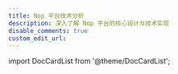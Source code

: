 ```yaml
---
title: Nop 平台技术分析
description: 深入了解 Nop 平台的核心设计与技术实现
disable_comments: true
custom_edit_url:
---
```


import DocCardList from '@theme/DocCardList';

<DocCardList />
